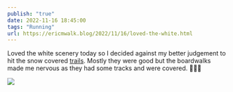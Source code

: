 ```yaml
---
publish: "true"
date: 2022-11-16 18:45:00
tags: "Running"
url: https://ericmwalk.blog/2022/11/16/loved-the-white.html
---
```


Loved the white scenery today so I decided against my better judgement to hit the snow covered [trails](http://www.strava.com/activities/8128013470). Mostly they were good but the boardwalks made me nervous as they had some tracks and were covered. 🏃🏻‍♂️

![](https://ericmwalk.blog/uploads/2022/6204166dfa.jpg)
